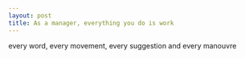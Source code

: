 ```yaml
---
layout: post
title: As a manager, everything you do is work
---
```


every word, every movement, every suggestion and every manouvre